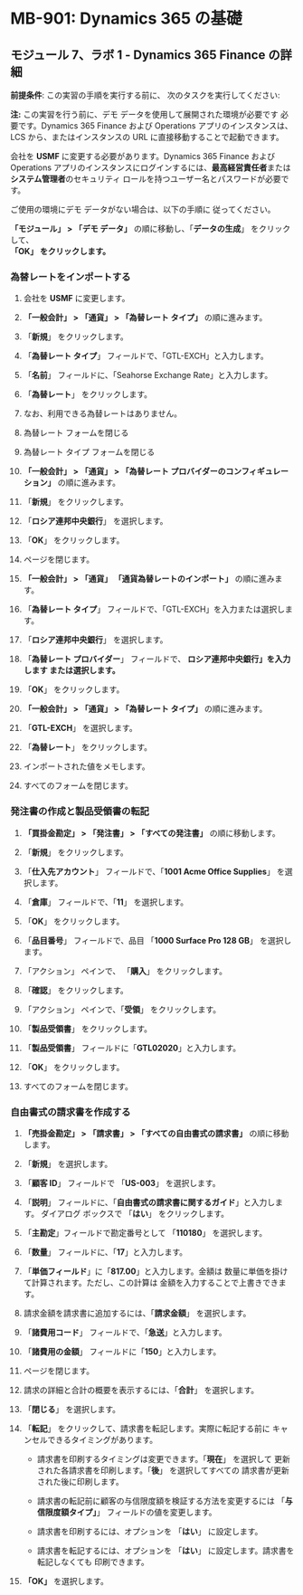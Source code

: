 ﻿---
lab:
    title: 'ラボ 01: Dynamics 365 Finance の詳細'
    module: 'モジュール 07: Dynamics 365 Finance の概要'
---

# MB-901: Dynamics 365 の基礎 
## モジュール 7、ラボ 1 - Dynamics 365 Finance の詳細 


**前提条件**: この実習の手順を実行する前に、
次のタスクを実行してください: 

**注:** この実習を行う前に、デモ データを使用して展開された環境が必要です
必要です。Dynamics 365 Finance および Operations アプリのインスタンスは、
LCS から、またはインスタンスの URL に直接移動することで起動できます。

会社を **USMF** に変更する必要があります。Dynamics 365 Finance および Operations アプリのインスタンスにログインするには、**最高経営責任者**または**システム管理者**のセキュリティ ロールを持つユーザー名とパスワードが必要です。

ご使用の環境にデモ データがない場合は、以下の手順に
従ってください。

**「モジュール」 > 「デモ データ」** の順に移動し、「**データの生成**」 をクリックして、   
    **「OK」 をクリックします。**

### 為替レートをインポートする

1.  会社を **USMF** に変更します。

2.  **「一般会計」 > 「通貨」 > 「為替レート タイプ」** の順に進みます。

3.  「**新規**」 をクリックします。

4.  「**為替レート タイプ**」 フィールドで、「GTL-EXCH」と入力します。

5.  「**名前**」 フィールドに、「Seahorse Exchange Rate」と入力します。

6.  「**為替レート**」 をクリックします。

7.  なお、利用できる為替レートはありません。

8.  為替レート フォームを閉じる

9.  為替レート タイプ フォームを閉じる

10. **「一般会計」 > 「通貨」 > 「為替レート プロバイダーのコンフィギュレーション」** の順に進みます。

11. 「**新規**」 をクリックします。

12. 「**ロシア連邦中央銀行**」 を選択します。

13. 「**OK**」 をクリックします。

14. ページを閉じます。

15. **「一般会計」 > 「通貨」 「通貨為替レートのインポート」** の順に進みます。

16. 「**為替レート タイプ**」 フィールドで、「GTL-EXCH」を入力または選択します。

17. 「**ロシア連邦中央銀行**」 を選択します。

18. 「**為替レート プロバイダー**」 フィールドで、 **ロシア連邦中央銀行」を入力します
    または選択します。**

19. 「**OK**」 をクリックします。

20. **「一般会計」 > 「通貨」 > 「為替レート タイプ」** の順に進みます。

21. 「**GTL-EXCH**」 を選択します。

22. 「**為替レート**」 をクリックします。

23. インポートされた値をメモします。

24. すべてのフォームを閉じます。

### 発注書の作成と製品受領書の転記

1.  **「買掛金勘定」 > 「発注書」 > 「すべての発注書」** の順に移動します。

2.  「**新規**」 をクリックします。

3.  「**仕入先アカウント**」 フィールドで、「**1001 Acme Office Supplies**」 を選択します。

4.  「**倉庫**」 フィールドで、「**11**」 を選択します。

5.  「**OK**」 をクリックします。

6.  「**品目番号**」 フィールドで、品目 「**1000 Surface Pro 128 GB**」 を選択します。

7.  「アクション」 ペインで、 「**購入**」 をクリックします。

8.  「**確認**」 をクリックします。

9.  「アクション」 ペインで、「**受領**」 をクリックします。

10. 「**製品受領書**」 をクリックします。

11. 「**製品受領書**」 フィールドに「**GTL02020**」と入力します。

12. 「**OK**」 をクリックします。

13. すべてのフォームを閉じます。

### 自由書式の請求書を作成する

1.  **「売掛金勘定」 > 「請求書」 > 「すべての自由書式の請求書」** の順に移動します。

2.  「**新規**」 を選択します。

3.  「**顧客 ID**」 フィールドで 「**US-003**」 を選択します。

4.  「**説明**」 フィールドに、「**自由書式の請求書に関するガイド**」と入力します。
    ダイアログ ボックスで 「**はい**」 をクリックします。

5.  「**主勘定**」フィールドで勘定番号として 「**110180**」 を選択します。

6.  「**数量**」 フィールドに、「**17**」と入力します。

7.  「**単価フィールド**」に「**817.00**」と入力します。金額は
    数量に単価を掛けて計算されます。ただし、この計算は
    金額を入力することで上書きできます。

8.  請求金額を請求書に追加するには、「**請求金額**」 を選択します。

9.  「**諸費用コード**」 フィールドで、「**急送**」と入力します。

10. 「**諸費用の金額**」 フィールドに「**150**」と入力します。

11. ページを閉じます。

12. 請求の詳細と合計の概要を表示するには、「**合計**」 を選択します。

13. 「**閉じる**」 を選択します。

14. 「**転記**」 をクリックして、請求書を転記します。実際に転記する前に
    キャンセルできるタイミングがあります。

    -  請求書を印刷するタイミングは変更できます。「**現在**」 を選択して
        更新された各請求書を印刷します。「**後**」 を選択してすべての
        請求書が更新された後に印刷します。

    -  請求書の転記前に顧客の与信限度額を検証する方法を変更するには
        「**与信限度額タイプ」**」 フィールドの値を変更します。

    -  請求書を印刷するには、オプションを 「**はい**」 に設定します。

    -  請求書を転記するには、オプションを 「**はい**」 に設定します。請求書を転記しなくても
        印刷できます。

15. **「OK」** を選択します。
